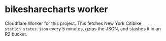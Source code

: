 # bikesharecharts worker

Cloudflare Worker for this project. This fetches New York Citibike `station_status.json`
every 5 minutes, gzips the JSON, and stashes it in an R2 bucket.
